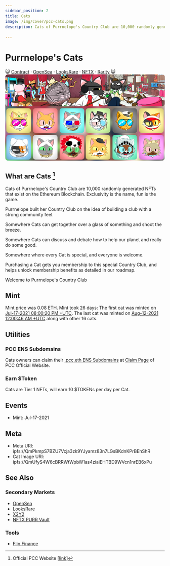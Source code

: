 ```yaml
---
sidebar_position: 2
title: Cats
image: /img/cover/pcc-cats.png
description: Cats of Purrnelope's Country Club are 10,000 randomly generated NFTs that exist on the Ethereum Blockchain. Exclusivity is the name, fun is the game.

---
```


# Purrnelope's Cats

😺
[Contract](https://etherscan.io/address/0x9759226b2f8ddeff81583e244ef3bd13aaa7e4a1) · 
[OpenSea](https://opensea.io/collection/purrnelopes-country-club) · 
[LooksRare](https://looksrare.org/collections/0x9759226B2F8ddEFF81583e244Ef3bd13AAA7e4A1) · 
[NFTX](https://nftx.io/vault/0xe581f272706581f9dcc362df3c7934e99192c492/) · 
[Rarity](https://rarity.tools/purrnelopes-country-club)
😺
![](./assets/pcc-cats.png)

## What are Cats [^1]

Cats of Purrnelope's Country Club are 10,000 randomly generated NFTs that exist on the Ethereum Blockchain. Exclusivity is the name, fun is the game.

Purrnelope built her Country Club on the idea of building a club with a strong community feel.

Somewhere Cats can get together over a glass of something and shoot the breeze.

Somewhere Cats can discuss and debate how to help our planet and really do some good.

Somewhere where every Cat is special, and everyone is welcome.

Purchasing a Cat gets you membership to this special Country Club, and helps unlock membership benefits as detailed in our roadmap.

Welcome to Purrnelope's Country Club

## Mint

Mint price was 0.08 ETH. Mint took 26 days: The first cat was minted on [Jul-17-2021 08:00:20 PM +UTC](https://etherscan.io/tx/0x0f4f02694c8e5c6ca9f28657d9068de2bac4d740e51ddd492e31846ed47f7073). The last cat was minted on [Aug-12-2021 12:00:46 AM +UTC](https://etherscan.io/tx/0xbbef40b36f13d1ed7873800eec208f392506c83344d338bd3a48f05850d20104) along with other 16 cats.

## Utilities

### PCC ENS Subdomains

Cats owners can claim their [.pcc.eth ENS Subdomains](../../ens/index.md) at [Claim Page](https://www.purrnelopescountryclub.com/claim/ens) of PCC Official Website.

### Earn $Token

Cats are Tier 1 NFTs, will earn 10 $TOKENs per day per Cat.

## Events

- Mint: Jul-17-2021

## Meta

- Meta URI: ipfs://QmPkmpS7BZU7Vcja3zk9YJyamz83n7LGsBKdnKPrBEhShR
- Cat Image URI: ipfs://QmUfyS4W6cBRRWtWpbW1as4ziaiEHTBD9WVcn1nrEB6xPu

## See Also

### Secondary Markets

- [OpenSea](https://opensea.io/collection/purrnelopes-country-club)
- [LooksRare](https://looksrare.org/collections/0x9759226B2F8ddEFF81583e244Ef3bd13AAA7e4A1)
- [X2Y2](https://x2y2.io/collection/purrnelopes-country-club/items)
- [NFTX PURR Vault](https://nftx.io/vault/0xe581f272706581f9dcc362df3c7934e99192c492/)

### Tools

- [Flip.Finance](https://www.flips.finance/collection/purrnelopes-country-club)

[^1]: Official PCC Website [[link](https://www.purrnelopescountryclub.com)]
